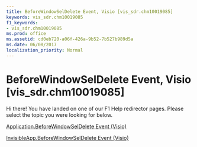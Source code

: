 ```yaml
---
title: BeforeWindowSelDelete Event, Visio [vis_sdr.chm10019085]
keywords: vis_sdr.chm10019085
f1_keywords:
- vis_sdr.chm10019085
ms.prod: office
ms.assetid: cd0eb720-a06f-426a-9b52-7b527b989d5a
ms.date: 06/08/2017
localization_priority: Normal
---
```



# BeforeWindowSelDelete Event, Visio [vis_sdr.chm10019085]

Hi there! You have landed on one of our F1 Help redirector pages. Please select the topic you were looking for below.

[Application.BeforeWindowSelDelete Event (Visio)](http://msdn.microsoft.com/library/36ff6935-23a8-b155-e5d1-58ae90b10cb6%28Office.15%29.aspx)

[InvisibleApp.BeforeWindowSelDelete Event (Visio)](http://msdn.microsoft.com/library/3d40231f-a158-7f44-9b2f-ef958fd3e1a6%28Office.15%29.aspx)



